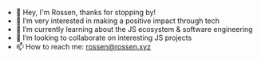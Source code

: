 - 👋 Hey, I'm Rossen, thanks for stopping by!
- 👀 I’m very interested in making a positive impact through tech
- 🌱 I’m currently learning about the JS ecosystem & software engineering
- 💞️ I’m looking to collaborate on interesting JS projects
- 📫 How to reach me: rossen@rossen.xyz

<!---
rossenp/rossenp is a ✨ special ✨ repository because its `README.md` (this file) appears on your GitHub profile.
You can click the Preview link to take a look at your changes.
--->
